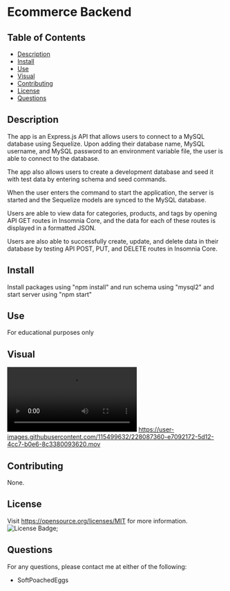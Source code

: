 # Ecommerce Backend
## Table of Contents
- [Description](#description)
- [Install](#install)
- [Use](#use)
- [Visual](#visual)
- [Contributing](#contributing)
- [License](#license)
- [Questions](#questions)

## Description
The app is an Express.js API that allows users to connect to a MySQL database using Sequelize. Upon adding their database name, MySQL username, and MySQL password to an environment variable file, the user is able to connect to the database.

The app also allows users to create a development database and seed it with test data by entering schema and seed commands.

When the user enters the command to start the application, the server is started and the Sequelize models are synced to the MySQL database.

Users are able to view data for categories, products, and tags by opening API GET routes in Insomnia Core, and the data for each of these routes is displayed in a formatted JSON.

Users are also able to successfully create, update, and delete data in their database by testing API POST, PUT, and DELETE routes in Insomnia Core.
## Install
Install packages using "npm install" and run schema using "mysql2" and start server using "npm start"
## Use
For educational purposes only
## Visual
![Visual](https://user-images.githubusercontent.com/115499632/228087360-e7092172-5d12-4cc7-b0e6-8c3380093620.mov)
https://user-images.githubusercontent.com/115499632/228087360-e7092172-5d12-4cc7-b0e6-8c3380093620.mov

## Contributing
None.
## License
Visit https://opensource.org/licenses/MIT for more information.
![License Badge](https://img.shields.io/badge/license-MIT-orange);
## Questions
For any questions, please contact me at either of the following:
* SoftPoachedEggs




